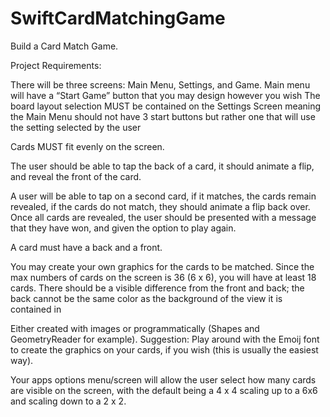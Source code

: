 # SwiftCardMatchingGame

Build a Card Match Game.

Project Requirements:

There will be three screens: Main Menu, Settings, and Game.
Main menu will have a “Start Game” button that you may design however you wish
The board layout selection MUST be contained on the Settings Screen meaning the Main Menu should not have 3 start buttons but rather one that will use the setting selected by the user

Cards MUST fit evenly on the screen.

The user should be able to tap the back of a card, it should animate a flip, and reveal the front of the card.
 
A user will be able to tap on a second card, if it matches, the cards remain revealed, if the cards do not match, they should animate a flip back over. Once all cards are revealed, the user should be presented with a message that they have won, and given the option to play again.
 
A card must have a back and a front.
 
You may create your own graphics for the cards to be matched. Since the max numbers of cards on the screen is 36 (6 x 6), you will have at least 18 cards.
There should be a visible difference from the front and back; the back cannot be the same color as the background of the view it is contained in
 
Either created with images or programmatically (Shapes and GeometryReader for example). Suggestion: Play around with the Emoij font to create the graphics on your cards, if you wish (this is usually the easiest way).
 
Your apps options menu/screen will allow the user select how many cards are visible on the screen, with the default being a 4 x 4 scaling up to a 6x6 and scaling down to a 2 x 2.
